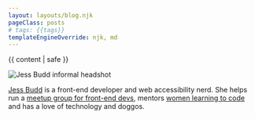 ```yaml
---
layout: layouts/blog.njk
pageClass: posts
# tags: {{tags}}
templateEngineOverride: njk, md
---
```


{{ content | safe }}

<div class="sharethis-inline-share-buttons" data-title="{{title}} by @jessbudd4"></div>

  <div class="bio">
    <img src="/images/jess-budd-bio-fun.jpg" class="bio__avatar" alt="Jess Budd informal headshot" />
    <p class="bio__text">
      <a href="https://twitter.com/jessbudd4">Jess Budd</a> is a front-end developer and web accessibility nerd. She helps run a <a href="https://fenders.co/">meetup group for front-end devs</a>, mentors <a href="https://shecodes.com.au/">women learning to code</a> and has a love of technology and doggos.  
    </p>
  </div>
</main>
</div>
